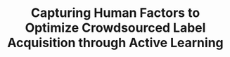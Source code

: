 ---
title: "Capturing Human Factors to Optimize Crowdsourced Label Acquisition through Active Learning"
authors: Senjuti Basu Roy
collection: publications
category: conferences
year: 2019
month: 12
venue: IEEE Data Engineering Bulletin
pdf: https://par.nsf.gov/servlets/purl/10163327
bibtex: |
    @article{basu2019capturing,
    title={Capturing Human Factors to Optimize Crowdsourced Label Acquisition through Active Learning},
    author={Basu Roy, Senjuti},
    journal={IEEE Data Engineering Bulletin},
    year={2019}
    }
---
